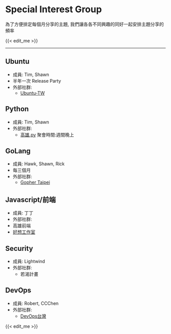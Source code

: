 # Special Interest Group
為了方便排定每個月分享的主題,
我們讓各各不同興趣的同好一起安排主題分享的頻率

{{< edit_me >}}

---

## Ubuntu
 - 成員: Tim, Shawn
 - 半年一次 Release Party
 - 外部社群:
   - [Ubuntu-TW](https://www.ubuntu-tw.org/)

## Python
 - 成員: Tim, Shawn
 - 外部社群:
   - [高雄.py](https://www.meetup.com/Kaohsiung-Python-Meetup/) 聚會時間:週間晚上

## GoLang
 - 成員: Hawk, Shawn, Rick
 - 每三個月
 - 外部社群:
   - [Gopher Taipei](https://t.me/golangtw)

## Javascript/前端
 - 成員: 丁丁
  - 外部社群:
   - 高雄前端
   - [好想工作室](http://goodideas-studio.com/)

## Security
 - 成員: Lightwind
 - 外部社群:
   - 若渴計畫
   
## DevOps
 - 成員: Robert, CCChen
 - 外部社群:
   - [DevOps台灣](https://t.me/devopstw)

 

{{< edit_me >}}
